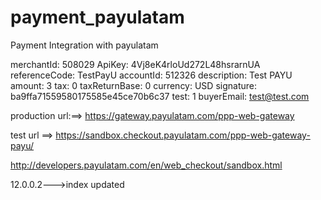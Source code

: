 # payment_payulatam
Payment Integration with payulatam

merchantId: 508029
ApiKey: 4Vj8eK4rloUd272L48hsrarnUA
referenceCode: TestPayU
accountId: 512326
description: Test PAYU
amount: 3
tax: 0
taxReturnBase: 0
currency: USD
signature: ba9ffa71559580175585e45ce70b6c37
test: 1
buyerEmail: test@test.com

production url:==> https://gateway.payulatam.com/ppp-web-gateway

test url ==> https://sandbox.checkout.payulatam.com/ppp-web-gateway-payu/


http://developers.payulatam.com/en/web_checkout/sandbox.html


12.0.0.2--->index updated



